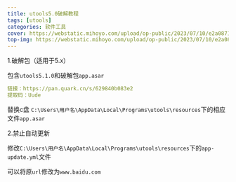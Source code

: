 ```yaml
---
title: utools5.0破解教程
tags: [utools]
categories: 软件工具
cover: https://webstatic.mihoyo.com/upload/op-public/2023/07/10/e2a0871c3d9b28e90f95771a9c8ea22f_4102664821097420347.png
top-img: https://webstatic.mihoyo.com/upload/op-public/2023/07/10/e2a0871c3d9b28e90f95771a9c8ea22f_4102664821097420347.png
---
```

1.破解包（适用于5.x）

包含`utools5.1.0`和破解包`app.asar`

```yaml
链接：https://pan.quark.cn/s/629840b083e2
提取码：Uude
```

替换c盘 `C:\Users\用户名\AppData\Local\Programs\utools\resources`下的相应文件`app.asar`

2.禁止自动更新

修改`C:\Users\用户名\AppData\Local\Programs\utools\resources`下的`app-update.yml`文件

可以将原`url`修改为` www.baidu.com `

